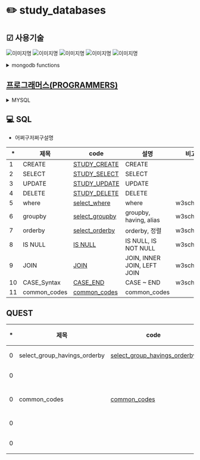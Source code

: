 # ✏️ study_databases

## ☑ 사용기술
<img alt="이미지명" src ="https://img.shields.io/badge/PYTHON-3776AB.svg?&style=for-the-badge&logo=PYTHON&logoColor=white"/> <img alt="이미지명" src ="https://img.shields.io/badge/visual studio code-007ACC.svg?&style=for-the-badge&logo=visualstudiocode&logoColor=white"/>
<img alt="이미지명" src ="https://img.shields.io/badge/MySQL-4479A1.svg?&style=for-the-badge&logo=MySQL&logoColor=white"/> <img alt="이미지명" src ="https://img.shields.io/badge/W3Schools-04AA6D.svg?&style=for-the-badge&logo=W3Schools&logoColor=white"/> <img alt="이미지명" src ="https://img.shields.io/badge/MongoDB-47A248.svg?&style=for-the-badge&logo=MongoDB&logoColor=white"/>

<details> 
  <summary>mongodb functions</summary>
  
- insertOne() : db.collection_name.insertOne({...});
- delete : db.posts.deleteMany({});
- find : db.fruits.find({});
- find : db.posts.find({},{_id:1, title:1, category:1, likes:1});   조건을 주고 찾기
- update : db.posts.updateMany({}, { $inc : {likes : 10} }); 한번에 증가시킴
```
{
  acknowledged: true,
  insertedId: ObjectId("657bf12e77238e20069959b9")
}
- 변수 + 부등식 + 기준값
```
</details>

## [프로그래머스(PROGRAMMERS)](https://school.programmers.co.kr/learn/challenges?order=acceptance_desc&page=1&levels=1&languages=mysql)
<details> 
  <summary>MYSQL</summary>
  <p></p>

|구분|소스|문제설명|출처|
|--|--|--|--|
|SELECT|[MYSQL](./docs/codingtests/59035.sql)|역순 정렬하기|[프로그래머스 59035](https://school.programmers.co.kr/learn/courses/30/lessons/59035)|
|SELECT|[MYSQL](./docs/codingtests/59036.sql)|아픈 동물 찾기|[프로그래머스 59036](https://school.programmers.co.kr/learn/courses/30/lessons/59036)|
|SELECT|[MYSQL](./docs/codingtests/59037.sql)|어린 동물 찾기|[프로그래머스 59037](https://school.programmers.co.kr/learn/courses/30/lessons/59037)|
|SELECT|[MYSQL](./docs/codingtests/59403.sql)|동물의 아이디와 이름|[프로그래머스 59403](https://school.programmers.co.kr/learn/courses/30/lessons/59403)|
|SELECT|[MYSQL](./docs/codingtests/59404.sql)|여러 기준으로 정렬하기|[프로그래머스 59404](https://school.programmers.co.kr/learn/courses/30/lessons/59404)|
|SELECT|[MYSQL](./docs/codingtests/59405.sql)|상위 n개 레코드|[프로그래머스 59405](https://school.programmers.co.kr/learn/courses/30/lessons/59405)|
|SELECT|[MYSQL](./docs/codingtests/131112.sql)|강원도에 위치한 생산공장 목록 출력하기|[프로그래머스 131112](https://school.programmers.co.kr/learn/courses/30/lessons/131112)|
|SELECT|[MYSQL](./docs/codingtests/131535.sql)|조건에 맞는 회원수 구하기|[프로그래머스 131535](https://school.programmers.co.kr/learn/courses/30/lessons/131535)|
|SELECT|[MYSQL](./docs/codingtests/132203.sql)|흉부외과 또는 일반외과 의사 목록 출력하기|[프로그래머스 132203](https://school.programmers.co.kr/learn/courses/30/lessons/132203)|
|SELECT|[MYSQL](./docs/codingtests/132201.sql)|12세 이하인 여자 환자 목록 출력하기|[프로그래머스 132201](https://school.programmers.co.kr/learn/courses/30/lessons/132201)|
|SELECT|[MYSQL](./docs/codingtests/133024.sql)|인기있는 아이스크림|[프로그래머스 133024](https://school.programmers.co.kr/learn/courses/30/lessons/133024)|


|SELECT|[MYSQL](./docs/codingtests/.sql)||[프로그래머스 ](https://school.programmers.co.kr/learn/courses/30/lessons/)|
|SELECT|[MYSQL](./docs/codingtests/.sql)||[프로그래머스 ](https://school.programmers.co.kr/learn/courses/30/lessons/)|
|SELECT|[MYSQL](./docs/codingtests/.sql)||[프로그래머스 ](https://school.programmers.co.kr/learn/courses/30/lessons/)|
|SELECT|[MYSQL](./docs/codingtests/.sql)||[프로그래머스 ](https://school.programmers.co.kr/learn/courses/30/lessons/)|
|SELECT|[MYSQL](./docs/codingtests/.sql)||[프로그래머스 ](https://school.programmers.co.kr/learn/courses/30/lessons/)|

</details>


## 💻 SQL
- 어쩌구저쩌구설명

|*|제목|code|설명|비고|
|--|--|--|--|--|
|1|CREATE|[STUDY_CREATE](./docs/sqls/STUDY_DATABASE_CREATE.sql)|CREATE||
|2|SELECT|[STUDY_SELECT](./docs/sqls/STUDY_NOTICES_SELECT.sql)|SELECT||
|3|UPDATE|[STUDY_UPDATE](./docs/sqls/STUDY_NOTICES_UPDATE.sql)|UPDATE||
|4|DELETE|[STUDY_DELETE](./docs/sqls/STUDY_NOTICES_DELETE.sql)|DELETE||
|5|where|[select_where](./docs/sqls/select_where_w3schools.sql)|where|w3schools|
|6|groupby|[select_groupby](./docs/sqls/select_groupby_w3schools.sql)|groupby, having, alias|w3schools|
|7|orderby|[select_orderby](./docs/sqls/select_orderby_w3schools.sql)|orderby, 정렬|w3schools|
|8|IS NULL|[IS NULL](./docs/sqls/IS_NULL_Operator.sql)|IS NULL, IS NOT NULL|w3schools|
|9|JOIN|[JOIN](./docs/sqls/JOIN.sql)|JOIN, INNER JOIN, LEFT JOIN|w3schools|
|10|CASE_Syntax|[CASE_END](./docs/sqls/CASE_Syntax.sql)|CASE ~ END|w3schools|
|11|common_codes|[common_codes](./docs/sqls/common_codes_sample.sql)|common_codes||



## QUEST
|*|제목|code|설명|비고|
|--|--|--|--|--|
|0|select_group_havings_orderby|[select_group_havings_orderby](./docs/sqls/quests/select_group_havings_orderby.sql)|설명|서브 쿼리 사용|
|0||[](./docs/sqls/quests/.sql)|설명|서브 쿼리 사용|
|0|common_codes|[common_codes](./docs/sqls/quests/common_codes.sql)|설명|common code 사용|
|0||[](./docs/sqls/quests/.sql)|설명|서브 쿼리 사용|
|0||[](./docs/sqls/quests/.sql)|설명|서브 쿼리 사용|
